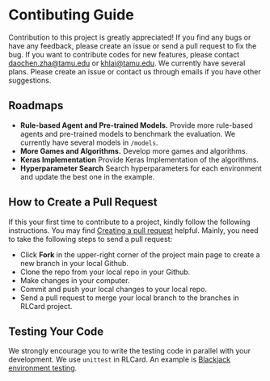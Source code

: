 # Contibuting Guide
Contribution to this project is greatly appreciated! If you find any bugs or have any feedback, please create an issue or send a pull request to fix the bug. If you want to contribute codes for new features, please contact [daochen.zha@tamu.edu](mailto:daochen.zha@tamu.edu) or [khlai@tamu.edu](mailto:khlai@tamu.edu). We currently have several plans. Please create an issue or contact us through emails if you have other suggestions.

## Roadmaps

*   **Rule-based Agent and Pre-trained Models.** Provide more rule-based agents and pre-trained models to benchmark the evaluation. We currently have several models in `/models`.
*   **More Games and Algorithms.** Develop more games and algorithms.
*   **Keras Implementation** Provide Keras Implementation of the algorithms.
*   **Hyperparameter Search** Search hyperparameters for each environment and update the best one in the example.

## How to Create a Pull Request

If this your first time to contribute to a project, kindly follow the following instructions. You may find [Creating a pull request](https://help.github.com/en/github/collaborating-with-issues-and-pull-requests/creating-a-pull-request) helpful. Mainly, you need to take the following steps to send a pull request:

*   Click **Fork** in the upper-right corner of the project main page to create a new branch in your local Github.
*   Clone the repo from your local repo in your Github.
*   Make changes in your computer.
*   Commit and push your local changes to your local repo.
*   Send a pull request to merge your local branch to the branches in RLCard project.

## Testing Your Code

We strongly encourage you to write the testing code in parallel with your development. We use `unittest` in RLCard. An example is [Blackjack environment testing](tests/envs/test_blackjack_env.py).
